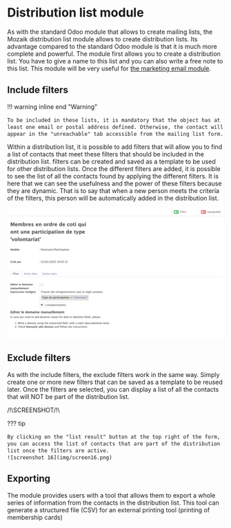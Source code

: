 # Distribution list module

As with the standard Odoo module that allows to create mailing lists, the Mozaik distribution list module allows to create distribution lists. Its advantage compared to the standard Odoo module is that it is much more complete and powerful. The module first allows you to create a distribution list. You have to give a name to this list and you can also write a free note to this list. This module will be very useful for <a href=https://mozaik-association.github.io/mozaik/email-marketing tagret="_blank">the marketing email module</a>. 


## Include filters

!!! warning inline end "Warning"

    To be included in these lists, it is mandatory that the object has at least one email or postal address defined. Otherwise, the contact will appear in the "unreachable" tab accessible from the mailing list form.
Within a distribution list, it is possible to add filters that will allow you to find a list of contacts that meet these filters that should be included in the distribution list. filters can be created and saved as a template to be used for other distribution lists. Once the different filters are added, it is possible to see the list of all the contacts found by applying the different filters. It is here that we can see the usefulness and the power of these filters because they are dynamic. That is to say that when a new person meets the criteria of the filters, this person will be automatically added in the distribution list.

![screenshot 18](img/screen18.png)

## Exclude filters

As with the include filters, the exclude filters work in the same way. Simply create one or more new filters that can be saved as a template to be reused later. Once the filters are selected, you can display a list of all the contacts that will NOT be part of the distribution list.

/!\SCREENSHOT/!\ 

??? tip

    By clicking on the "list result" button at the top right of the form, you can access the list of contacts that are part of the distribution list once the filters are active.
    ![screenshot 16](img/screen16.png)


## Exporting

The module provides users with a tool that allows them to export a whole series of information from the contacts in the distribution list. This tool can generate a structured file (CSV) for an external printing tool (printing of membership cards)
